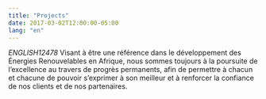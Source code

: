 ```yaml
---
title: "Projects"
date: 2017-03-02T12:00:00-05:00
lang: "en"
---
```

*ENGLISH12478* Visant à être une référence dans le développement des Énergies Renouvelables en Afrique, nous sommes toujours à la poursuite de l’excellence au travers de progrès permanents, afin de permettre à chacun et chacune de pouvoir s’exprimer à son meilleur et à renforcer la confiance de nos clients et de nos partenaires.